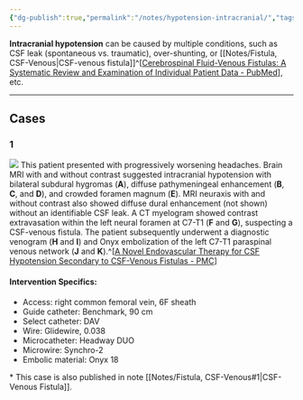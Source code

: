 ```yaml
---
{"dg-publish":true,"permalink":"/notes/hypotension-intracranial/","tags":["DSA","Onyx"],"created":"2023-10-20T13:00:55.899-07:00","updated":"2023-11-02T11:13:26.641-07:00"}
---
```


**Intracranial hypotension** can be caused by multiple conditions, such as CSF leak (spontaneous vs. traumatic), over-shunting, or [[Notes/Fistula, CSF-Venous\|CSF-venous fistula]]^[[Cerebrospinal Fluid-Venous Fistulas: A Systematic Review and Examination of Individual Patient Data - PubMed](https://pubmed.ncbi.nlm.nih.gov/33438744/)], etc. 

---

## Cases

### 1

![](https://i.imgur.com/ZozOhHe.jpg)
This patient presented with progressively worsening headaches. Brain MRI with and without contrast suggested intracranial hypotension with bilateral subdural hygromas (**A**), diffuse pathymeningeal enhancement (**B**, **C**, and **D**), and crowded foramen magnum (**E**). MRI neuraxis with and without contrast also showed diffuse dural enhancement (not shown) without an identifiable CSF leak. A CT myelogram showed contrast extravasation within the left neural foramen at C7-T1 (**F** and **G**), suspecting a CSF-venous fistula. The patient subsequently underwent a diagnostic venogram (**H** and **I**) and Onyx embolization of the left C7-T1 paraspinal venous network (**J** and **K**).^[[A Novel Endovascular Therapy for CSF Hypotension Secondary to CSF-Venous Fistulas - PMC](https://www.ncbi.nlm.nih.gov/pmc/articles/PMC8115355/)]

#### Intervention Specifics:

- Access: right common femoral vein, 6F sheath
- Guide catheter: Benchmark, 90 cm
- Select catheter: DAV
- Wire: Glidewire, 0.038
- Microcatheter: Headway DUO
- Microwire: Synchro-2
- Embolic material: Onyx 18

\* This case is also published in note [[Notes/Fistula, CSF-Venous#1\|CSF-Venous Fistula]].